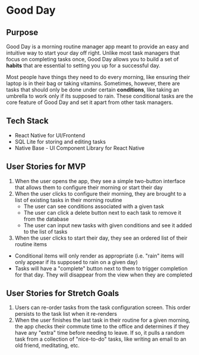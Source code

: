 # Good Day


## Purpose

Good Day is a morning routine manager app meant to provide an easy and intuitive way to start your day off right. Unlike most task managers that focus on completing tasks once, Good Day allows you to build a set of **habits** that are essential to setting you up for a successful day. 

Most people have things they need to do every morning, like ensuring their laptop is in their bag or taking vitamins. Sometimes, however, there are tasks that should only be done under certain **conditions**, like taking an umbrella to work only if its supposed to rain. These conditional tasks are the core feature of Good Day and set it apart from other task managers.

## Tech Stack

* React Native for UI/Frontend
* SQL Lite for storing and editing tasks
* Native Base - UI Component Library for React Native

## User Stories for MVP

1. When the user opens the app, they see a simple two-button interface that allows them to configure their morning or start their day
2. When the user clicks to configure their morning, they are brought to a list of existing tasks in their morning routine
   * The user can see conditions associated with a given task
   * The user can click a delete button next to each task to remove it from the database
   * The user can input new tasks with given conditions and see it added to the list of tasks 
3. When the user clicks to start their day, they see an ordered list of their routine items 
  * Conditional items will only render as appropriate (i.e. "rain" items will only appear if its supposed to rain on a given day)
  * Tasks will have a "complete" button next to them to trigger completion for that day. They will disappear from the view when they are completed 

## User Stories for Stretch Goals

1. Users can re-order tasks from the task configuration screen. This order persists to the task list when it re-renders
2. When the user finishes the last task in their routine for a given morning, the app checks their commute time to the office and determines if they have any "extra" time before needing to leave. If so, it pulls a random task from a collection of "nice-to-do" tasks, like writing an email to an old friend, meditating, etc.



